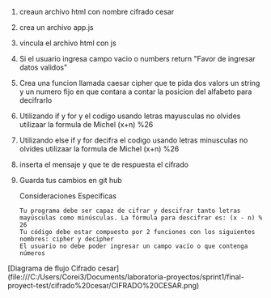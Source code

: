 1. creaun archivo html con nombre cifrado cesar
2. crea un archivo app.js
3. vincula el archivo html con js
4. Si el usuario ingresa campo vacio o numbers return "Favor de ingresar datos validos"
5. Crea una funcion llamada caesar cipher que te pida dos valors un string y un
numero fijo  en que contara a contar la posicion del alfabeto para decifrarlo
6. Utilizando if y for  y  el codigo usando letras mayusculas
no olvides utilizaar la formula de Michel (x+n) %26
8. Utilizando else if y for decifra el codigo usando letras minusculas
no olvides utilizaar la formula de Michel (x+n) %26
9. inserta el  mensaje y que te de respuesta el cifrado

10. Guarda tus cambios en git hub




    Consideraciones Específicas

        Tu programa debe ser capaz de cifrar y descifrar tanto letras mayúsculas como minúsculas. La fórmula para descifrar es: (x - n) % 26
        Tu código debe estar compuesto por 2 funciones con los siguientes nombres: cipher y decipher
        El usuario no debe poder ingresar un campo vacío o que contenga números

[Diagrama de flujo Cifrado cesar]
(file:///C:/Users/Corei3/Documents/laboratoria-proyectos/sprint1/final-proyect-test/cifrado%20cesar/CIFRADO%20CESAR.png)
